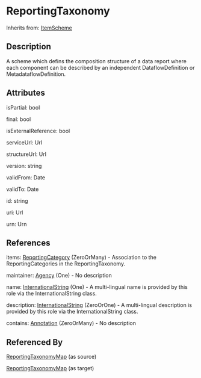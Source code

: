 
# ReportingTaxonomy

Inherits from: [ItemScheme](../Base/ItemScheme.md)



## Description

A scheme which defins the composition structure of a data report where each component can be described by an independent DataflowDefinition or MetadataflowDefinition.


## Attributes

isPartial: bool

final: bool

isExternalReference: bool

serviceUrl: Url

structureUrl: Url

version: string

validFrom: Date

validTo: Date

id: string

uri: Url

urn: Urn



## References

items: [ReportingCategory](ReportingCategory.md) (ZeroOrMany) - Association to the ReportingCategories in the ReportingTaxonomy.

maintainer: [Agency](../OrganisationSchemes/Agency.md) (One) - No description

name: [InternationalString](../Base/InternationalString.md) (One) - A multi-lingual name is provided by this role via the InternationalString class.

description: [InternationalString](../Base/InternationalString.md) (ZeroOrOne) - A multi-lingual description is provided by this role via the InternationalString class.

contains: [Annotation](../Base/Annotation.md) (ZeroOrMany) - No description



## Referenced By

[ReportingTaxonomyMap](../ItemSchemeMaps/ReportingTaxonomyMap.md) (as source)

[ReportingTaxonomyMap](../ItemSchemeMaps/ReportingTaxonomyMap.md) (as target)


